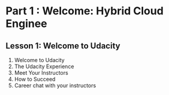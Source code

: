 Part 1 : Welcome: Hybrid Cloud Enginee
================
Lesson 1: Welcome to Udacity
------------
 1. Welcome to Udacity
 2. The Udacity Experience
 3. Meet Your Instructors
 4. How to Succeed
 5. Career chat with your instructors
